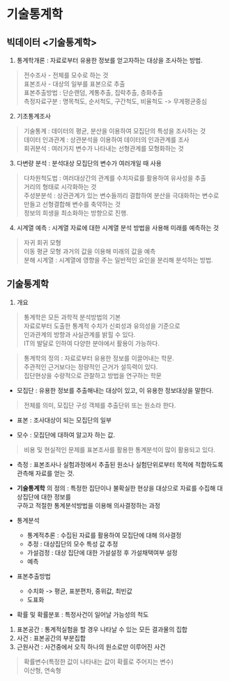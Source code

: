# 기술통계학

## 빅데이터 <기술통계학>

1. 통계학개론 : 자료로부터 유용한 정보를 얻고자하는 대상을 조사하는 방법.  
> 전수조사 - 전체를 모수로 하는 것  
표본조사 - 대상의 일부를 표본으로 추출  
표본추출방법 : 단순랜덤, 계통추출, 집락추출, 층화추출  
측정자료구분 : 명목척도, 순서척도, 구간척도, 비율척도 -> 무게평균중심

2. 기초통계조사  
> 기술통계 : 데이터의 평균, 분산을 이용하여 모집단의 특성을 조사하는 것  
데이터 인과관계 : 상관분석을 이용하여 데이터의 인과관계를 조사  
회귀분석 : 여러가지 변수가 나타내는 선형관계를 모형화하는 것

3. 다변량 분석 : 분석대상 모집단의 변수가 여러개일 때 사용  
> 다차원척도법 : 여러대상간의 관계를 수치자료를 활용하여 유사성을 추출  
거리의 형태로 시각화하는 것  
주성분분석 : 상관관계가 있는 변수들끼리 결합하여 분산을 극대화하는 변수로 만들고 선형결합해 변수를 축약하는 것  
정보의 희생을 최소화하는 방향으로 진행.

4. 시계열 예측 : 시계열 자료에 대한 시계열 분석 방법을 사용해 미래를 예측하는 것  
> 자귀 회귀 모형  
이동 평균 모형 과거의 값을 이용해 미래의 값을 예측  
분해 시계열 : 시계열에 영향을 주는 일반적인 요인을 분리해 분석하는 방법.


## 기술통계학

1. 개요  
> 통계학은 모든 과학적 분석방법의 기본  
자료로부터 도출한 통계적 수치가 신뢰성과 유의성을 기준으로  
인과관계의 방향과 사실관계를 밝힐 수 있다.  
IT의 발달로 인하여 다양한 분야에서 활용이 가능하다.

> 통계학의 정의 : 자료로부터 유용한 정보를 이끌어내는 학문.  
주관적인 근거보다는 정량적인 근거가 설득력이 있다.  
집단현상을 수량적으로 관찰하고 방법을 연구하는 학문

* 모집단 : 유용한 정보를 추출해내는 대상이 있고, 이 유용한 정보대상을 말한다.  
> 전체를 의미, 모집단 구성 객체를 추출단위 또는 원소라 한다.

* 표본 : 조사대상이 되는 모집단의 일부

* 모수 : 모집단에 대하여 알고자 하는 값.  
> 비용 및 현실적인 문제를 표본조사를 활용한 통계분석이 많이 활용되고 있다.

* 측정 : 표본조사나 실험과정에서 추출된 원소나 실험단위로부터 목적에 적합하도록 관측해 자료를 얻는 것.

* **기술통계학** 의 정의 : 특정한 집단이나 불확실한 현상을 대상으로 자료를 수집해 대상집단에 대한 정보를  
구하고 적절한 통계분석방법을 이용해 의사결정하는 과정 

* 통계분석 
  * 통계적추론 : 수집된 자료를 활용하여 모집단에 대해 의사결정  
   * 추정 : 대상집단의 모수 특성 값 추정  
   * 가설검정 : 대상 집단에 대한 가설설정 후 가설채택여부 설정  
   * 예측 

* 표본추출방법
  * 수치화 -> 평균, 표분편차, 중위값, 최빈값
  * 도표화

* 확률 및 확률분포 : 특정사건이 일어날 가능성의 척도
1. 표본공간 : 통계적실험을 할 경우 나타날 수 있는 모든 결과물의 집합
2. 사건 : 표본공간의 부분집합
3. 근원사건 : 사건중에서 오직 하나의 원소로만 이루어진 사건  
> 확률변수(특정한 값이 나타내는 값이 확률로 주어지는 변수)  
이산형, 연속형 
